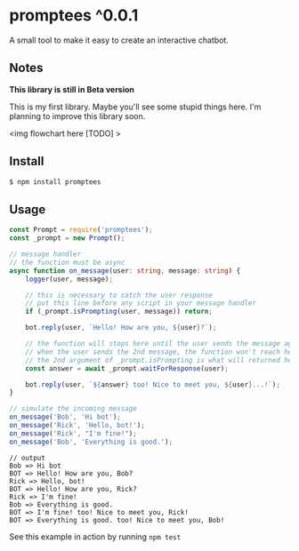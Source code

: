 # promptees ^0.0.1

A small tool to make it easy to create an interactive chatbot.

## Notes

**This library is still in Beta version**

This is my first library. Maybe you'll see some stupid things here. I'm planning to improve this library soon.

&lt;img flowchart here [TODO] &gt;

## Install

```bash
$ npm install promptees
```

## Usage

```ts
const Prompt = require('promptees');
const _prompt = new Prompt();

// message handler
// the function must be async
async function on_message(user: string, message: string) {
	logger(user, message);

	// this is necessary to catch the user response
	// put this line before any script in your message handler
	if (_prompt.isPrompting(user, message)) return;

	bot.reply(user, `Hello! How are you, ${user}?`);

	// the function will stops here until the user sends the message again
	// when the user sends the 2nd message, the function won't reach here because _prompt.isPrompting() function at the top ^
	// the 2nd argument of _prompt.isPrompting is what will returned here
	const answer = await _prompt.waitForResponse(user);

	bot.reply(user, `${answer} too! Nice to meet you, ${user}...!`);
}

// simulate the incoming message
on_message('Bob', 'Hi bot');
on_message('Rick', 'Hello, bot!');
on_message('Rick', "I'm fine!");
on_message('Bob', 'Everything is good.');
```

```
// output
Bob => Hi bot
BOT => Hello! How are you, Bob?
Rick => Hello, bot!
BOT => Hello! How are you, Rick?
Rick => I'm fine!
Bob => Everything is good.
BOT => I'm fine! too! Nice to meet you, Rick!
BOT => Everything is good. too! Nice to meet you, Bob!
```

See this example in action by running `npm test`
